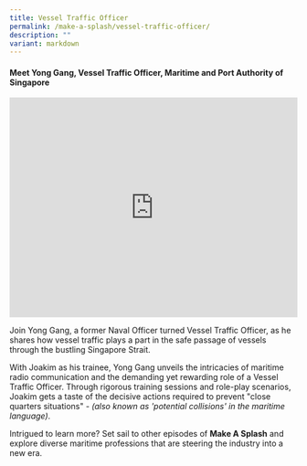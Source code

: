 ```yaml
---
title: Vessel Traffic Officer
permalink: /make-a-splash/vessel-traffic-officer/
description: ""
variant: markdown
---
```

#### Meet Yong Gang, Vessel Traffic Officer, Maritime and Port Authority of Singapore

<iframe allowfullscreen="" allow="accelerometer; autoplay; clipboard-write; encrypted-media; gyroscope; picture-in-picture; web-share" frameborder="0" title="YouTube video player" src="https://www.youtube.com/embed/1rbu6PWARtw?si=dDuz8BSxvPsLGLPx" height="385" width="100%"></iframe>

Join Yong Gang, a former Naval Officer turned Vessel Traffic Officer, as he shares how vessel traffic plays a part in the safe passage of vessels through the bustling Singapore Strait.

With Joakim as his trainee, Yong Gang unveils the intricacies of maritime radio communication and the demanding yet rewarding role of a Vessel Traffic Officer. Through rigorous training sessions and role-play scenarios, Joakim gets a taste of the decisive actions required to prevent "close quarters situations" - *(also known as 'potential collisions' in the maritime language)*.

Intrigued to learn more? Set sail to other episodes of&nbsp;**Make A Splash**&nbsp;and explore diverse maritime professions that are steering the industry into a new era.